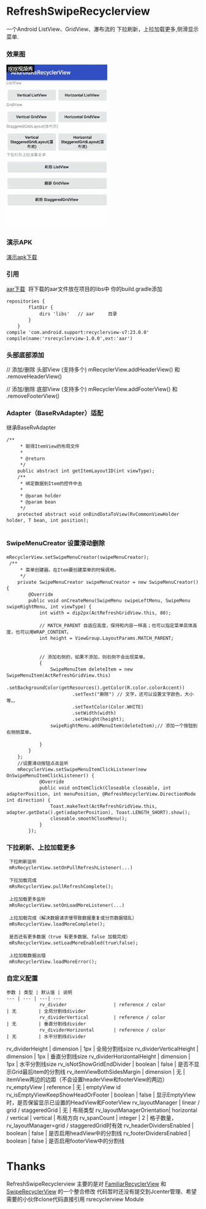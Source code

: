 # RefreshSwipeRecyclerview
一个Android ListView、GridView、瀑布流的 下拉刷新，上拉加载更多,侧滑显示菜单.

### 效果图
![](https://github.com/Jayqiu/RefreshSwipeRecyclerview/blob/master/AndroidRsRecyclerView/screenshot/img.gif)  
### 演示APK
[演示apk下载](https://github.com/Jayqiu/RefreshSwipeRecyclerview/blob/master/AndroidRsRecyclerView/sample_debug.apk) 
### 引用
[aar下载](https://github.com/Jayqiu/RefreshSwipeRecyclerview/tree/master/AndroidRsRecyclerView/app/libs) 
将下载的aar文件放在项目的libs中
你的build.gradle添加
```
repositories {
        flatDir {
            dirs 'libs'   // aar     目录
        }
    }
compile 'com.android.support:recyclerview-v7:23.0.0'
compile(name:'rsrecyclerview-1.0.0',ext:'aar')  
```
### 头部底部添加
// 添加/删除 头部View (支持多个)
mRecyclerView.addHeaderView() 和 .removeHeaderView()

// 添加/删除 底部View (支持多个)
mRecyclerView.addFooterView() 和 .removeFooterView()
### Adapter（BaseRvAdapter）适配
继承BaseRvAdapter<T>
```
/**
     * 取得ItemView的布局文件
     *
     * @return
     */
    public abstract int getItemLayoutID(int viewType);
    /**
     * 绑定数据到Item的控件中去
     *
     * @param holder
     * @param bean
     */
    protected abstract void onBindDataToView(RvCommonViewHolder holder, T bean, int position);
    
```
### SwipeMenuCreator 设置滑动删除
```
mRecyclerView.setSwipeMenuCreator(swipeMenuCreator);
 /**
     * 菜单创建器。在Item要创建菜单的时候调用。
     */
    private SwipeMenuCreator swipeMenuCreator = new SwipeMenuCreator() {
        @Override
        public void onCreateMenu(SwipeMenu swipeLeftMenu, SwipeMenu swipeRightMenu, int viewType) {
            int width = dip2px(ActRefreshGridView.this, 80);

            // MATCH_PARENT 自适应高度，保持和内容一样高；也可以指定菜单具体高度，也可以用WRAP_CONTENT。
            int height = ViewGroup.LayoutParams.MATCH_PARENT;


            // 添加右侧的，如果不添加，则右侧不会出现菜单。
            {
                SwipeMenuItem deleteItem = new SwipeMenuItem(ActRefreshGridView.this)
                        .setBackgroundColor(getResources().getColor(R.color.colorAccent))
                        .setText("删除") // 文字，还可以设置文字颜色，大小等。。
                        .setTextColor(Color.WHITE)
                        .setWidth(width)
                        .setHeight(height);
                swipeRightMenu.addMenuItem(deleteItem);// 添加一个按钮到右侧侧菜单。

            }
        }
    };
    //设置滑动按钮点击监听
    mRecyclerView.setSwipeMenuItemClickListener(new OnSwipeMenuItemClickListener() {
            @Override
            public void onItemClick(Closeable closeable, int adapterPosition, int menuPosition, @RefreshRecyclerView.DirectionMode int direction) {
                Toast.makeText(ActRefreshGridView.this, adapter.getData().get(adapterPosition), Toast.LENGTH_SHORT).show();
                closeable.smoothCloseMenu();
            }
        });
```
### 下拉刷新、上拉加载更多
```
 下拉刷新监听
 mRsRecyclerView.setOnPullRefreshListener(...)
 
 下拉加载完成
 mRsRecyclerView.pullRefreshComplete();
 
 上拉加载更多监听
 mRsRecyclerView.setOnLoadMoreListener(...)
 
 上拉加载完成（解决数据请求慢导致数据重复或分页数据错乱）
 mRsRecyclerView.loadMoreComplete();
 
 是否还有更多数据（true 有更多数据、false 加载完成）
 mRsRecyclerView.setLoadMoreEnabled(true\false);
 
 上拉加载数据出错
 mRsRecyclerView.loadMoreError();
```
### 自定义配置

    参数 | 类型 | 默认值 | 说明
    --- | --- | ---| ---
                rv_divider                 | reference / color               | 无        | 全局分割线divider
                rv_dividerVertical         | reference / color               | 无        | 垂直分割线divider
                rv_dividerHorizontal       | reference / color               | 无        | 水平分割线divider
rv_dividerHeight           | dimension                      | 1px       | 全局分割线size
rv_dividerVerticalHeight   | dimension                      | 1px       | 垂直分割线size
rv_dividerHorizontalHeight | dimension                      | 1px       | 水平分割线size
rv_isNotShowGridEndDivider | boolean                        | false     | 是否不显示Grid最后item的分割线
rv_itemViewBothSidesMargin | dimension                      | 无        | itemView两边的边距（不会设置headerView和footerView的两边）
rv_emptyView               | reference                      | 无        | emptyView id
rv_isEmptyViewKeepShowHeadOrFooter | boolean                | false     | 显示EmptyView时，是否保留显示已设置的HeadView和FooterView
rv_layoutManager           | linear / grid / staggeredGrid  | 无        | 布局类型
rv_layoutManagerOrientation| horizontal / vertical          | vertical  | 布局方向
rv_spanCount               | integer                        | 2         | 格子数量，rv_layoutManager=grid / staggeredGrid时有效
rv_headerDividersEnabled   | boolean                        | false     | 是否启用headView中的分割线
rv_footerDividersEnabled   | boolean                        | false     | 是否启用footerView中的分割线

# Thanks
RefreshSwipeRecyclerview 主要的是对 [FamiliarRecyclerView](https://github.com/iwgang/FamiliarRecyclerView) 和[SwipeRecyclerView](https://github.com/yanzhenjie/SwipeRecyclerVie) 的一个整合修改
代码暂时还没有提交到Jcenter管理、希望需要的小伙伴clone代码直接引用 rsrecyclerview Module

